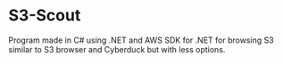 # S3-Scout

Program made in C# using .NET and AWS SDK for .NET for browsing S3
similar to S3 browser and Cyberduck but with less options.


